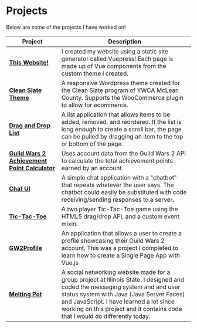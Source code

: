 # Projects

Below are some of the projects I have worked on!

Project | Description
---|---
**[This Website!](https://github.com/BrotherGilburt/PerryKaufman)** | I created my website using a static site generator called Vuepress! Each page is made up of Vue components from the custom theme I created.
**[Clean Slate Theme](https://github.com/BrotherGilburt/cleanslate)** | A responsive Wordpress theme created for the Clean Slate program of YWCA McLean County. Supports the WooCommerce plugin to allow for ecommerce. 
**[Drag and Drop List](https://jsfiddle.net/pdkaufm/5ocmvktr/)** | A list application that allows items to be added, removed, and reordered. If the list is long enough to create a scroll bar, the page can be pulled by dragging an item to the top or bottom of the page.
**[Guild Wars 2 Achievement Point Calculator](https://jsfiddle.net/pdkaufm/v5kaps0c/)** | Uses account data from the Guild Wars 2 API to calculate the total achievement points earned by an account.
**[Chat UI](https://jsfiddle.net/pdkaufm/gjy2jdfk/)** | A simple chat application with a "chatbot" that repeats whatever the user says. The chatbot could easily be substituted with code receiving/sending responses to a server.
**[Tic-Tac-Toe](https://jsfiddle.net/pdkaufm/kyzwm637/)** | A two player Tic-Tac-Toe game using the HTML5 drag/drop API, and a custom event mixin.
**[GW2Profile](https://github.com/BrotherGilburt/GW2Profile)** | An application that allows a user to create a profile showcasing their Guild Wars 2 account. This was a project I completed to learn how to create a Single Page App with Vue.js
**[Melting Pot](https://github.com/andrewjamen/MeltingPot)** | A social networking website made for a group project at Illinois State. I designed and coded the messaging system and and user status system with Java (Java Server Faces) and JavaScript. I have learned a lot since working on this project and it contains code that I would do differently today.